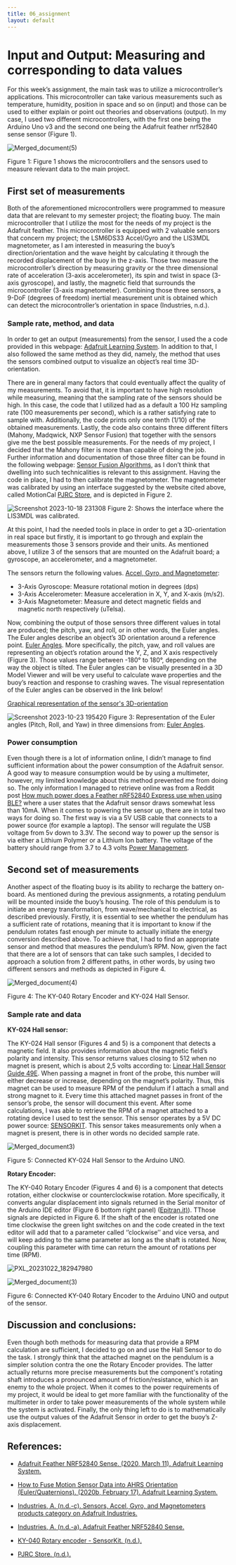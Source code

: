 ```yaml
---
title: 06_assignment
layout: default
---
```


# **Input and Output: Measuring and corresponding to data values**  

For this week’s assignment, the main task was to utilize a microcontroller’s applications. This microcontroller can take various measurements such as temperature, humidity, position in space and so on (input) and those can be used to either explain or point out theories and observations (output). In my case, I used two different microcontrollers, with the first one being the Arduino Uno v3 and the second one being the Adafruit feather nrf52840 sense sensor (Figure 1). 

![Merged_document(5)](https://github.com/vtryfos/vtryfos.github.io/assets/143755086/8005c517-6c8f-4692-a74a-b99d2c0384d6)

Figure 1: Figure 1 shows the microcontrollers and the sensors used to measure relevant data to the main project.


## **First set of measurements**
Both of the aforementioned microcontrollers were programmed to measure data that are relevant to my semester project; the floating buoy. The main microcontroller that I utilize the most for the needs of my project is the Adafruit feather. This microcontroller is equipped with 2 valuable sensors that concern my project; the LSM6DS33 Accel/Gyro and the LIS3MDL magnetometer, as I am interested in measuring the buoy’s direction/orientation and the wave height by calculating it through the recorded displacement of the buoy in the z-axis. Those two measure the microcontroller’s direction by measuring gravity or the three dimensional rate of acceleration  (3-axis accelerometer), its spin and twist in space (3-axis gyroscope), and lastly, the magnetic field that surrounds the microcontroller (3-axis magnetometer). Combining those three sensors, a 9-DoF (degrees of freedom) inertial measurement unit is obtained which can detect the microcontroller’s orientation in space (Industries, n.d.). 

### **Sample rate, method, and data**

In order to get an output (measurements) from the sensor, I used the a code provided in this webpage: [Adafruit Learning System](https://learn.adafruit.com/how-to-fuse-motion-sensor-data-into-ahrs-orientation-euler-quaternions/overview). In addition to that, I also followed the same method as they did, namely, the method that uses the sensors combined output to visualize an object’s real time 3D-orientation. 

There are in general many factors that could eventually affect the quality of my measurements. To avoid that, it is important to have high resolution while measuring, meaning that the sampling rate of the sensors should be high. In this case, the code that I utilized had as a default a 100 Hz sampling rate (100 measurements per second), which is a rather satisfying rate to sample with. Additionally, the code prints only one tenth (1/10) of the obtained measurements. Lastly, the code also contains three different filters (Mahony, Madqwick, NXP Sensor Fusion) that together with the sensors give me the best possible measurements. For the needs of my project, I decided that the Mahony filter is more than capable of doing the job. Further information and documentation of those three filter can be found in the following webpage: [Sensor Fusion Algorithms](https://learn.adafruit.com/how-to-fuse-motion-sensor-data-into-ahrs-orientation-euler-quaternions/sensor-fusion-algorithms), as I don’t think that dwelling into such technicalities is relevant to this assignment.
Having the code in place, I had to then calibrate the magnetometer. The magnetometer was calibrated by using an interface suggested by the website cited above, called MotionCal [PJRC Store](https://www.pjrc.com/store/prop_shield.html), and is depicted in Figure 2. 


![Screenshot 2023-10-18 231308](https://github.com/vtryfos/vtryfos.github.io/assets/143755086/09a14928-f3d4-4cab-8e02-29efe7a99d73)
Figure 2: Shows the interface where the LIS3MDL was calibrated.

At this point, I had the needed tools in place in order to get a 3D-orientation in real space but firstly,  it is important to go through and explain the measurements those 3 sensors provide and their units. As mentioned above, I utilize 3 of the sensors that are mounted on the Adafruit board; a gyroscope, an accelerometer, and a magnetometer. 

The sensors return the following values. [Accel, Gyro, and Magnetometer](https://www.adafruit.com/category/521):

* 3-Axis Gyroscope: Measure rotational motion in degrees (dps)
* 3-Axis Accelerometer: Measure acceleration in X, Y, and X-axis (m/s2).
* 3-Axis Magnetometer: Measure and detect magnetic fields and magnetic north respectively (uTelsa).

Now, combining the output of those sensors three different values in total are produced; the pitch, yaw, and roll, or in other words, the Euler angles. The Euler angles describe an object’s 3D orientation around a reference point. [Euler Angles](https://learn.adafruit.com/how-to-fuse-motion-sensor-data-into-ahrs-orientation-euler-quaternions/lets-fuse). More specifically, the pitch, yaw, and roll values are representing an object’s rotation around the Y, Z, and X axis respectively (Figure 3). Those values range between -180° to 180°, depending on the way the object is tilted. The Euler angles can be visually presented in a 3D Model Viewer and will be very useful to calculate wave properties and the buoy’s reaction and response to crashing waves. The visual representation of the Euler angles can be observed in the link below!

[Graphical representation of the sensor's 3D-orientation](https://github.com/vtryfos/vtryfos.github.io/assets/143755086/c300659a-6bdb-472a-9803-6202e5d68590)


![Screenshot 2023-10-23 195420](https://github.com/vtryfos/vtryfos.github.io/assets/143755086/3cf68d01-1ba6-4ec8-a950-e2917c47f4b9)
Figure 3: Representation of the Euler angles (Pitch, Roll, and Yaw) in three dimensions from: [Euler Angles](https://learn.adafruit.com/how-to-fuse-motion-sensor-data-into-ahrs-orientation-euler-quaternions/lets-fuse).



### **Power consumption**
Even though there is a lot of information online, I didn’t manage to find sufficient information about the power consumption of the Adafruit sensor. A good way to measure consumption would be by using a multimeter, however, my limited knowledge about this method prevented me from doing so. The only information I managed to retrieve online was from a Reddit post [How much power does a Feather nRF52840 Express use when using BLE?](https://www.reddit.com/r/adafruit/comments/ypvkgk/how_much_power_does_a_feather_nrf52840_express/) where a user states that the Adafruit sensor draws somewhat less than 10mA. When it comes to powering the sensor up, there are in total two ways for doing so. The first way is via a 5V USB cable that connects to a power source (for example a laptop). The sensor will regulate the USB voltage from 5v down to 3.3V. The second way to power up the sensor is via either a Lithium Polymer or a Lithium Ion battery. The voltage of the battery should range from 3.7 to 4.3 volts [Power Management](https://learn.adafruit.com/adafruit-feather-sense/power-management).


## **Second set of measurements**
Another aspect of the floating buoy is its ability to recharge the battery on-board. As mentioned during the previous assignments, a rotating pendulum will be mounted inside the buoy’s housing. The role of this pendulum is to initiate an energy transformation, from wave/mechanical to electrical, as described previously. Firstly, it is essential to see whether the pendulum has a sufficient rate of rotations, meaning that it is important to know if the pendulum rotates fast enough per minute to actually initiate the energy conversion described above. To achieve that, I had to find an appropriate sensor and method that measures the pendulum’s RPM. Now, given the fact that there are a lot of sensors that can take such samples, I decided to approach a solution from 2 different paths, in other words, by using two different sensors and methods as depicted in Figure 4.

![Merged_document(4)](https://github.com/vtryfos/vtryfos.github.io/assets/143755086/6675ec6b-4fd5-4607-9b99-30e51718c778)

Figure 4: The KY-040 Rotary Encoder and KY-024 Hall Sensor.

### **Sample rate and data**

**KY-024 Hall sensor:** 

The KY-024 Hall sensor (Figures 4 and 5) is a component that detects a magnetic field. It also provides information about the magnetic field’s polarity and intensity. This sensor returns values closing to 512 when no magnet is present, which is about 2,5 volts according to: [Linear Hall Sensor Guide 49E](https://www.electroschematics.com/linear-hall-sensor/). When passing a magnet in front of the probe, this number will either decrease or increase, depending on the magnet’s polarity. Thus, this magnet can be used to measure RPM of the pendulum if I attach a small and strong magnet to it. Every time this attached magnet passes in front of the sensor’s probe, the sensor will document this event. After some calculations, I was able to retrieve the RPM of a magnet attached to a rotating device I used to test the sensor. This sensor operates by a 5V DC power source: [SENSORKIT](https://sensorkit.joy-it.net/en/sensors/ky-040). This sensor takes measurements only when a magnet is present, there is in other words no decided sample rate.



![Merged_document3)](https://github.com/vtryfos/vtryfos.github.io/assets/143755086/55a08b94-0749-40dc-b5fe-520dca37cef3)

Figure 5: Connected KY-024 Hall Sensor to the Arduino UNO.

**Rotary Encoder:**

The KY-040 Rotary Encoder (Figures 4 and 6) is a component that detects rotation, either clockwise or counterclockwise rotation. More specifically, it converts angular displacement into signals returned in the Serial monitor of the Arduino IDE editor (Figure 6 bottom right panel) ([Epitran.it)](https://www.epitran.it/ebayDrive/datasheet/25.pdf)). TThose signals are depicted in Figure 6. If the shaft of the encoder is rotated one time clockwise the green light switches on and the code created in the text editor will add that to a parameter called ‘’clockwise’’ and vice versa, and will keep adding to the same parameter as long as the shaft is rotated. Now, coupling this parameter with time can return the amount of rotations per time (RPM).


![PXL_20231022_182947980](https://github.com/vtryfos/vtryfos.github.io/assets/143755086/4a651d8d-e7ca-459f-bef7-8501918c5ad1)

![Merged_document(3)](https://github.com/vtryfos/vtryfos.github.io/assets/143755086/81f5473c-a2da-41df-af5c-dc6c8649cfc8)

Figure 6: Connected KY-040 Rotary Encoder to the Arduino UNO and output of the sensor.

## **Discussion and conclusions:**

Even though both methods for measuring data that provide a RPM calculation are sufficient, I decided to go on and use the Hall Sensor to do the task. I strongly think that the attached magnet on the pendulum is a simpler solution contra the one the Rotary Encoder provides. The latter actually returns more precise measurements but the component's rotating shaft introduces a pronounced amount of friction/resistance, which is an enemy to the whole project. When it comes to the power requirements of my project, it would be ideal to get more familiar with the functionality of the multimeter in order to take power measurements of the whole system while the system is activated. Finally, the only thing left to do is to mathematically use the output values of the Adafruit Sensor in order to get the buoy’s Z-axis displacement. 

## **References:**

* [Adafruit Feather NRF52840 Sense. (2020, March 11). Adafruit Learning System.](https://learn.adafruit.com/adafruit-feather-sense/power-management)

* [How to Fuse Motion Sensor Data into AHRS Orientation (Euler/Quaternions). (2020b, February 17). Adafruit Learning System.](https://learn.adafruit.com/how-to-fuse-motion-sensor-data-into-ahrs-orientation-euler-quaternions/overview)

* [Industries, A. (n.d.-c). Sensors, Accel, Gyro, and Magnetometers products category on Adafruit Industries.](https://www.adafruit.com/category/521)

* [Industries, A. (n.d.-a). Adafruit Feather NRF52840 Sense.](https://www.adafruit.com/product/4516)

* [KY-040 Rotary encoder - SensorKit. (n.d.).](https://sensorkit.joy-it.net/en/sensors/ky-040)

* [PJRC Store. (n.d.).](https://www.pjrc.com/store/prop_shield.html)
  



